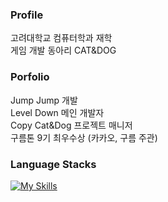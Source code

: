 ### Profile
고려대학교 컴퓨터학과 재학  
게임 개발 동아리 CAT&DOG

### Porfolio
Jump Jump 개발  
Level Down 메인 개발자  
Copy Cat&Dog 프로젝트 매니저  
구름톤 9기 최우수상 (카카오, 구름 주관)

### Language Stacks
[![My Skills](https://skillicons.dev/icons?i=swift,flutter,nodejs,unity,python&theme=light)](#)
